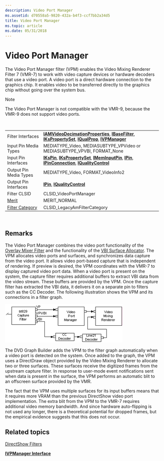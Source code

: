 ```yaml
---
description: Video Port Manager
ms.assetid: d70558a5-9820-432a-b4f3-ccf7bb2a34d5
title: Video Port Manager
ms.topic: article
ms.date: 05/31/2018
---
```


# Video Port Manager

The Video Port Manager filter (VPM) enables the Video Mixing Renderer Filter 7 (VMR-7) to work with video capture devices or hardware decoders that use a video port. A video port is a direct hardware connection to the graphics chip. It enables video to be transferred directly to the graphics chip without going over the system bus.

> [!Note]  
> The Video Port Manager is not compatible with the VMR-9, because the VMR-9 does not support video ports.

 



|                                          |                                                                                                                                                                                                                      |
|------------------------------------------|----------------------------------------------------------------------------------------------------------------------------------------------------------------------------------------------------------------------|
| Filter Interfaces                        | [**IAMVideoDecimationProperties**](/windows/desktop/api/Strmif/nn-strmif-iamvideodecimationproperties), [**IBaseFilter**](/windows/desktop/api/Strmif/nn-strmif-ibasefilter), [**IKsPropertySet**](ikspropertyset.md), [**IQualProp**](/previous-versions/windows/desktop/api/Amvideo/nn-amvideo-iqualprop), [**IVPManager**](/windows/desktop/api/Strmif/nn-strmif-ivpmanager) |
| Input Pin Media Types                    | MEDIATYPE\_Video, MEDIASUBTYPE\_VPVideo or MEDIASUBTYPE\_VPVBI, FORMAT\_None                                                                                                                                         |
| Input Pin Interfaces                     | [**IKsPin**](ikspin.md), [**IKsPropertySet**](ikspropertyset.md), [**IMemInputPin**](/windows/desktop/api/Strmif/nn-strmif-imeminputpin), [**IPin**](/windows/desktop/api/Strmif/nn-strmif-ipin), [**IPinConnection**](/windows/desktop/api/Strmif/nn-strmif-ipinconnection), [**IQualityControl**](/windows/desktop/api/Strmif/nn-strmif-iqualitycontrol) |
| Output Pin Media Types                   | MEDIATYPE\_Video, FORMAT\_VideoInfo2                                                                                                                                                                                 |
| Output Pin Interfaces                    | [**IPin**](/windows/desktop/api/Strmif/nn-strmif-ipin), [**IQualityControl**](/windows/desktop/api/Strmif/nn-strmif-iqualitycontrol)                                                                                                                                                     |
| Filter CLSID                             | CLSID\_VideoPortManager                                                                                                                                                                                              |
| [Merit](merit.md)                       | MERIT\_NORMAL                                                                                                                                                                                                        |
| [Filter Category](filter-categories.md) | CLSID\_LegacyAmFilterCategory                                                                                                                                                                                        |



 

## Remarks

The Video Port Manager combines the video port functionality of the [Overlay Mixer Filter](overlay-mixer-filter.md) and the functionality of the [VBI Surface Allocator](vbi-surface-allocator.md). The VPM allocates video ports and surfaces, and synchronizes data capture from the video port. It allows video port-based capture that is independent of rendering. If preview is desired, the VPM coordinates with the VMR-7 to display captured video port data. When a video port is present on the system, the capture filter requires additional buffers to extract VBI data from the video stream. These buffers are provided by the VPM. Once the capture filter has extracted the VBI data, it delivers it on a separate pin to filters such as the CC Decoder. The following illustration shows the VPM and its connections in a filter graph.

![video port manager filter graph segment](images/vpm.png)

The DVD Graph Builder adds the VPM to the filter graph automatically when a video port is detected on the system. Once added to the graph, the VPM uses a DirectDraw object provided by the Video Mixing Renderer to allocate two or three surfaces. These surfaces receive the digitized frames from the upstream capture filter. In response to user-mode event notifications sent when data is present in the surface, the VPM performs an automatic blit to an offscreen surface provided by the VMR.

The fact that the VPM uses multiple surfaces for its input buffers means that it requires more VRAM than the previous DirectShow video port implementation. The extra blit from the VPM to the VMR-7 requires additional video memory bandwidth. And since hardware auto-flipping is not used any longer, there is a theoretical potential for dropped frames, but the empirical evidence suggests that this does not occur.

## Related topics

<dl> <dt>

[DirectShow Filters](directshow-filters.md)
</dt> <dt>

[**IVPManager Interface**](/windows/desktop/api/Strmif/nn-strmif-ivpmanager)
</dt> </dl>

 

 



